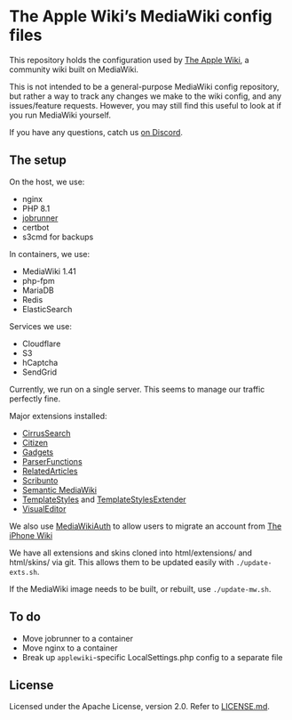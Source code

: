 # The Apple Wiki’s MediaWiki config files

This repository holds the configuration used by [The Apple Wiki](https://theapplewiki.com/), a community wiki built on MediaWiki.

This is not intended to be a general-purpose MediaWiki config repository, but rather a way to track any changes we make to the wiki config, and any issues/feature requests. However, you may still find this useful to look at if you run MediaWiki yourself.

If you have any questions, catch us [on Discord](https://theapplewiki.com/discord).

## The setup

On the host, we use:

* nginx
* PHP 8.1
* [jobrunner](https://github.com/wikimedia/mediawiki-services-jobrunner)
* certbot
* s3cmd for backups

In containers, we use:

* MediaWiki 1.41
* php-fpm
* MariaDB
* Redis
* ElasticSearch

Services we use:

* Cloudflare
* S3
* hCaptcha
* SendGrid

Currently, we run on a single server. This seems to manage our traffic perfectly fine.

Major extensions installed:

* [CirrusSearch](https://www.mediawiki.org/wiki/Extension:CirrusSearch)
* [Citizen](https://github.com/StarCitizenTools/mediawiki-skins-Citizen)
* [Gadgets](https://www.mediawiki.org/wiki/Extension:Gadgets)
* [ParserFunctions](https://www.mediawiki.org/wiki/Extension:ParserFunctions)
* [RelatedArticles](https://www.mediawiki.org/wiki/Extension:RelatedArticles)
* [Scribunto](https://www.mediawiki.org/wiki/Extension:Scribunto)
* [Semantic MediaWiki](https://www.semantic-mediawiki.org/)
* [TemplateStyles](https://www.mediawiki.org/wiki/Extension:TemplateStyles) and [TemplateStylesExtender](https://www.mediawiki.org/wiki/Extension:TemplateStylesExtender)
* [VisualEditor](https://www.mediawiki.org/wiki/Extension:VisualEditor)

We also use [MediaWikiAuth](https://www.mediawiki.org/wiki/Extension:MediaWikiAuth) to allow users to migrate an account from [The iPhone Wiki](https://www.theiphonewiki.com/)

We have all extensions and skins cloned into html/extensions/ and html/skins/ via git. This allows them to be updated easily with `./update-exts.sh`.

If the MediaWiki image needs to be built, or rebuilt, use `./update-mw.sh`.

## To do
* Move jobrunner to a container
* Move nginx to a container
* Break up `applewiki`-specific LocalSettings.php config to a separate file

## License

Licensed under the Apache License, version 2.0. Refer to [LICENSE.md](LICENSE.md).
